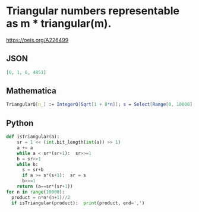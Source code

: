 # Triangular numbers representable as m \* triangular\(m\)\.
https://oeis.org/A226499
## JSON
```JSON
[0, 1, 6, 4851]
```
## Mathematica
```Mathematica
TriangularQ[n_] := IntegerQ[Sqrt[1 + 8*n]]; s = Select[Range[0, 10000], TriangularQ[#^2 (# + 1)/2] &]; s^2 (s + 1)/2 (* _T. D. Noe_, Jun 12 2013 *)
```
## Python
```Python
def isTriangular(a):
    sr = 1 << (int.bit_length(int(a)) >> 1)
    a += a
    while a < sr*(sr+1):  sr>>=1
    b = sr>>1
    while b:
      s = sr+b
      if a >= s*(s+1):  sr = s
      b>>=1
    return (a==sr*(sr+1))
for n in range(10000):
  product = n*n*(n+1)//2
  if isTriangular(product):  print(product, end=',')
```
